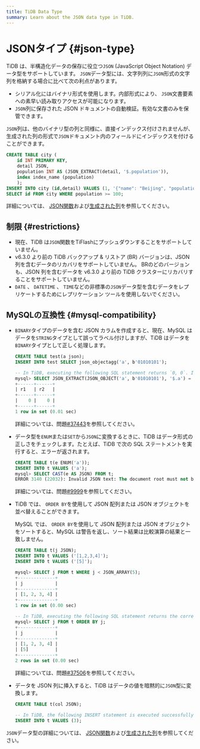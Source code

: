 ```yaml
---
title: TiDB Data Type
summary: Learn about the JSON data type in TiDB.
---
```


# JSONタイプ {#json-type}

TiDB は、半構造化データの保存に役立つ`JSON` (JavaScript Object Notation) データ型をサポートしています。 `JSON`データ型には、文字列列に`JSON`形式の文字列を格納する場合に比べて次の利点があります。

-   シリアル化にはバイナリ形式を使用します。内部形式により、 `JSON`文書要素への素早い読み取りアクセスが可能になります。
-   `JSON`列に保存された JSON ドキュメントの自動検証。有効な文書のみを保管できます。

`JSON`列は、他のバイナリ型の列と同様に、直接インデックス付けされませんが、生成された列の形式で`JSON`ドキュメント内のフィールドにインデックスを付けることができます。

```sql
CREATE TABLE city (
    id INT PRIMARY KEY,
    detail JSON,
    population INT AS (JSON_EXTRACT(detail, '$.population')),
    index index_name (population)
    );
INSERT INTO city (id,detail) VALUES (1, '{"name": "Beijing", "population": 100}');
SELECT id FROM city WHERE population >= 100;
```

詳細については、 [<a href="/functions-and-operators/json-functions.md">JSON関数</a>](/functions-and-operators/json-functions.md)および[<a href="/generated-columns.md">生成された列</a>](/generated-columns.md)を参照してください。

## 制限 {#restrictions}

-   現在、TiDB は`JSON`関数をTiFlashにプッシュダウンすることをサポートしていません。
-   v6.3.0 より前の TiDB バックアップ &amp; リストア (BR) バージョンは、JSON 列を含むデータのリカバリをサポートしていません。 BRのどのバージョンも、JSON 列を含むデータを v6.3.0 より前の TiDB クラスターにリカバリすることをサポートしていません。
-   `DATE` 、 `DATETIME` 、 `TIME`などの非標準の`JSON`データ型を含むデータをレプリケートするためにレプリケーション ツールを使用しないでください。

## MySQLの互換性 {#mysql-compatibility}

-   `BINARY`タイプのデータを含む JSON カラムを作成すると、現在、MySQL はデータを`STRING`タイプとして誤ってラベル付けしますが、TiDB はデータを`BINARY`タイプとして正しく処理します。

    ```sql
    CREATE TABLE test(a json);
    INSERT INTO test SELECT json_objectagg('a', b'01010101');

    -- In TiDB, executing the following SQL statement returns `0, 0`. In MySQL, executing the following SQL statement returns `0, 1`.
    mysql> SELECT JSON_EXTRACT(JSON_OBJECT('a', b'01010101'), '$.a') = "base64:type15:VQ==" AS r1, JSON_EXTRACT(a, '$.a') = "base64:type15:VQ==" AS r2 FROM test;
    +------+------+
    | r1   | r2   |
    +------+------+
    |    0 |    0 |
    +------+------+
    1 row in set (0.01 sec)
    ```

    詳細については、問題[<a href="https://github.com/pingcap/tidb/issues/37443">#37443</a>](https://github.com/pingcap/tidb/issues/37443)を参照してください。

-   データ型を`ENUM`または`SET`から`JSON`に変換するときに、TiDB はデータ形式の正しさをチェックします。たとえば、TiDB で次の SQL ステートメントを実行すると、エラーが返されます。

    ```sql
    CREATE TABLE t(e ENUM('a'));
    INSERT INTO t VALUES ('a');
    mysql> SELECT CAST(e AS JSON) FROM t;
    ERROR 3140 (22032): Invalid JSON text: The document root must not be followed by other values.
    ```

    詳細については、問題[<a href="https://github.com/pingcap/tidb/issues/9999">#9999</a>](https://github.com/pingcap/tidb/issues/9999)を参照してください。

-   TiDB では、 `ORDER BY`を使用して JSON 配列または JSON オブジェクトを並べ替えることができます。

    MySQL では、 `ORDER BY`を使用して JSON 配列または JSON オブジェクトをソートすると、MySQL は警告を返し、ソート結果は比較演算の結果と一致しません。

    ```sql
    CREATE TABLE t(j JSON);
    INSERT INTO t VALUES ('[1,2,3,4]');
    INSERT INTO t VALUES ('[5]');

    mysql> SELECT j FROM t WHERE j < JSON_ARRAY(5);
    +--------------+
    | j            |
    +--------------+
    | [1, 2, 3, 4] |
    +--------------+
    1 row in set (0.00 sec)

    -- In TiDB, executing the following SQL statement returns the correct sorting result. In MySQL, executing the following SQL statement returns the "This version of MySQL doesn't yet support 'sorting of non-scalar JSON values'." warning and the sorting result is inconsistent with the comparison result of `<`.
    mysql> SELECT j FROM t ORDER BY j;
    +--------------+
    | j            |
    +--------------+
    | [1, 2, 3, 4] |
    | [5]          |
    +--------------+
    2 rows in set (0.00 sec)
    ```

    詳細については、問題[<a href="https://github.com/pingcap/tidb/issues/37506">#37506</a>](https://github.com/pingcap/tidb/issues/37506)を参照してください。

-   データを JSON 列に挿入すると、TiDB はデータの値を暗黙的に`JSON`型に変換します。

    ```sql
    CREATE TABLE t(col JSON);

    -- In TiDB, the following INSERT statement is executed successfully. In MySQL, executing the following INSERT statement returns the "Invalid JSON text" error.
    INSERT INTO t VALUES (3);
    ```

`JSON`データ型の詳細については、 [<a href="/functions-and-operators/json-functions.md">JSON関数</a>](/functions-and-operators/json-functions.md)および[<a href="/generated-columns.md">生成された列</a>](/generated-columns.md)を参照してください。
